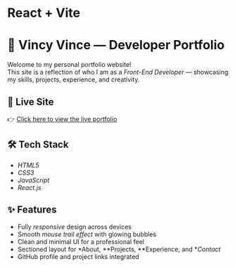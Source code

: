 # React + Vite
<!-- 
This template provides a minimal setup to get React working in Vite with HMR and some ESLint rules.

Currently, two official plugins are available:

- [@vitejs/plugin-react](https://github.com/vitejs/vite-plugin-react/blob/main/packages/plugin-react) uses [Babel](https://babeljs.io/) for Fast Refresh
- [@vitejs/plugin-react-swc](https://github.com/vitejs/vite-plugin-react/blob/main/packages/plugin-react-swc) uses [SWC](https://swc.rs/) for Fast Refresh

## Expanding the ESLint configuration

If you are developing a production application, we recommend using TypeScript with type-aware lint rules enabled. Check out the [TS template](https://github.com/vitejs/vite/tree/main/packages/create-vite/template-react-ts) for information on how to integrate TypeScript and [`typescript-eslint`](https://typescript-eslint.io) in your project. -->
# 💼 Vincy Vince — Developer Portfolio

Welcome to my personal portfolio website!  
This site is a reflection of who I am as a *Front-End Developer* — showcasing my skills, projects, experience, and creativity.

## 🚀 Live Site

👉 [Click here to view the live portfolio]()  


## 🛠️ Tech Stack

- *HTML5*
- *CSS3*
- *JavaScript*
- *React.js*

## ✨ Features

- Fully *responsive* design across devices
- Smooth *mouse trail effect* with glowing bubbles
- Clean and minimal UI for a professional feel
- Sectioned layout for *About, **Projects, **Experience, and **Contact*
- GitHub profile and project links integrated
